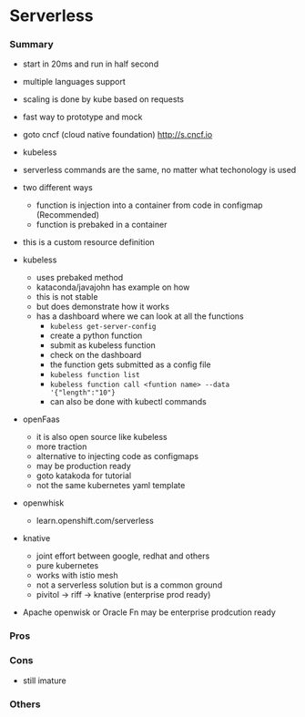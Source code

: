 # Serverless

### Summary
- start in 20ms and run in half second
- multiple languages support
- scaling is done by kube based on requests
- fast way to prototype and mock
- goto cncf (cloud native foundation) http://s.cncf.io
- kubeless
- serverless commands are the same, no matter what techonology is used
- two different ways
    - function is injection into a container from code in configmap (Recommended)
    - function is prebaked in a container
- this is a custom resource definition
- kubeless
    - uses prebaked method
    - kataconda/javajohn has example on how
    - this is not stable
    - but does demonstrate how it works
    - has a dashboard where we can look at all the functions
        - `kubeless get-server-config`
        - create a python function 
        - submit as kubeless function
        - check on the dashboard
        - the function gets submitted as a config file
        - `kubeless function list` 
        - `kubeless function call <funtion name> --data '{"length":"10"}`
        - can also be done with kubectl commands
- openFaas
    - it is also open source like kubeless
    - more traction
    - alternative to injecting code as configmaps
    - may be production ready
    - goto katakoda for tutorial
    - not the same kubernetes yaml template
- openwhisk
    - learn.openshift.com/serverless
- knative
    - joint effort between google, redhat and others
    - pure kubernetes
    - works with istio mesh
    - not a serverless solution but is a common ground
    - pivitol -> riff -> knative (enterprise prod ready)

- Apache openwisk or Oracle Fn may be enterprise prodcution ready    
### Pros

### Cons
 - still imature
### Others